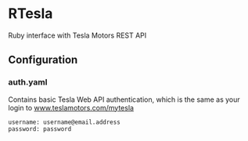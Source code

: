 RTesla
======

Ruby interface with Tesla Motors REST API

Configuration
-------------

### auth.yaml

Contains basic Tesla Web API authentication, which is the same as your login to
www.teslamotors.com/mytesla

    username: username@email.address
    password: password
